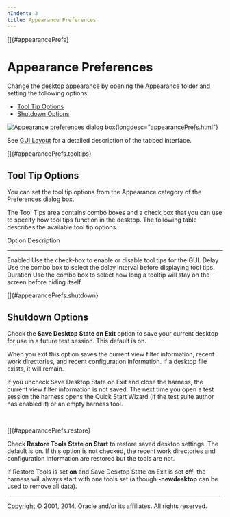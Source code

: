 ```yaml
---
hIndent: 3
title: Appearance Preferences
---
```


[]{#appearancePrefs}

# Appearance Preferences

Change the desktop appearance by opening the Appearance folder and setting the following options:

-   [Tool Tip Options](#appearancePrefs.tooltips)
-   [Shutdown Options](#appearancePrefs.shutdown)

![Appearance preferences dialog
box](../../images/JT4appearancePrefs.gif){longdesc="appearancePrefs.html"}

See [GUI Layout](desktopStyles.html) for a detailed description of the tabbed interface.

[]{#appearancePrefs.tooltips}

## Tool Tip Options

You can set the tool tip options from the Appearance category of the Preferences dialog box.

The Tool Tips area contains combo boxes and a check box that you can use to specify how tool tips
function in the desktop. The following table describes the available tool tip options.

  Option     Description
  ---------- ----------------------------------------------------------------------------------------------
  Enabled    Use the check-box to enable or disable tool tips for the GUI.
  Delay      Use the combo box to select the delay interval before displaying tool tips.
  Duration   Use the combo box to select how long a tooltip will stay on the screen before hiding itself.

[]{#appearancePrefs.shutdown}

## Shutdown Options

Check the **Save Desktop State on Exit** option to save your current desktop for use in a future
test session. This default is on.

When you exit this option saves the current view filter information, recent work directories, and
recent configuration information. If a desktop file exists, it will remain.

If you uncheck Save Desktop State on Exit and close the harness, the current view filter information
is not saved. The next time you open a test session the harness opens the Quick Start Wizard (if the
test suite author has enabled it) or an empty harness tool.

 

[]{#appearancePrefs.restore}

Check **Restore Tools State on Start** to restore saved desktop settings. The default is on. If this
option is not checked, the recent work directories and configuration information are restored but
the tools are not.

If Restore Tools is set **on** and Save Desktop State on Exit is set **off**, the harness will
always start with one tools set (although **-newdesktop** can be used to remove all data).

----------------------------------------------------------------------------------------------------

[Copyright](../copyright.html) © 2001, 2014, Oracle and/or its affiliates. All rights reserved.
